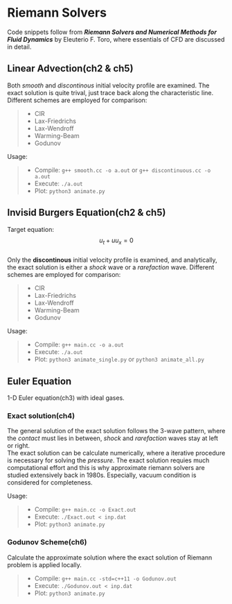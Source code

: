 # Riemann Solvers
Code snippets follow from ___Riemann Solvers and Numerical Methods for Fluid Dynamics___ by Eleuterio F. Toro, where essentials of CFD are discussed in detail.

## Linear Advection(ch2 & ch5)
Both _smooth_ and _discontinous_ initial velocity profile are examined. The exact solution is quite trival, just trace back along the characteristic line.  
Different schemes are employed for comparison:
> * CIR  
> * Lax-Friedrichs  
> * Lax-Wendroff  
> * Warming-Beam  
> * Godunov  

Usage:  
> * Compile: `g++ smooth.cc -o a.out` or `g++ discontinuous.cc -o a.out` 
> * Execute: `./a.out`  
> * Plot: `python3 animate.py`

## Invisid Burgers Equation(ch2 & ch5)
Target equation:
$$u_t + u u_x = 0$$  
Only the __discontinous__ initial velocity profile is examined, and analytically, the exact solution is either a _shock_ wave or a _rarefaction_ wave.
Different schemes are employed for comparison:
> * CIR  
> * Lax-Friedrichs  
> * Lax-Wendroff  
> * Warming-Beam  
> * Godunov  

Usage:  
> * Compile: `g++ main.cc -o a.out`
> * Execute: `./a.out`  
> * Plot: `python3 animate_single.py` or `python3 animate_all.py`

## Euler Equation
1-D Euler equation(ch3) with ideal gases.

### Exact solution(ch4)
The general solution of the exact solution follows the 3-wave pattern, where the _contact_ must lies in between, _shock_ and _rarefaction_ waves stay at left or right.  
The exact solution can be calculate numerically, where a iterative procedure is necessary for solving the _pressure_. The exact solution requies much computational effort and this is why approximate riemann solvers are studied extensively back in 1980s.
Especially, vacuum condition is considered for completeness.

Usage:  
> * Compile: `g++ main.cc -o Exact.out`  
> * Execute: `./Exact.out < inp.dat`  
> * Plot: `python3 animate.py`

### Godunov Scheme(ch6)
Calculate the approximate solution where the exact solution of Riemann problem is applied locally.  
> * Compile: `g++ main.cc -std=c++11 -o Godunov.out`  
> * Execute: `./Godunov.out < inp.dat`  
> * Plot: `python3 animate.py`

